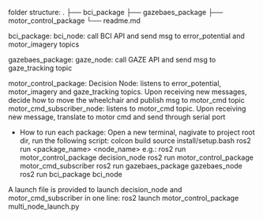 folder structure:
.
├── bci_package
├── gazebaes_package
├── motor_control_package
└── readme.md


bci_package: 
    bci_node: 
        call BCI API and send msg to error_potential and motor_imagery topics

gazebaes_package: 
    gaze_node: 
        call GAZE API and send msg to gaze_tracking topic

motor_control_package: 
    Decision Node: 
        listens to error_potential, motor_imagery and gaze_tracking topics.
        Upon receiving new messages, decide how to move the wheelchair and publish msg to motor_cmd topic
    motor_cmd_subscriber_node:
        listens to motor_cmd topic. Upon receiving new message, translate to motor cmd and send through serial port


- How to run each package:
Open a new terminal, nagivate to project root dir, run the following script:
    colcon build 
    source install/setup.bash
    ros2 run <package_name> <node_name>
    e.g.:
        ros2 run motor_control_package decision_node
        ros2 run motor_control_package motor_cmd_subscriber
        ros2 run gazebaes_package gazebaes_node 
        ros2 run bci_package bci_node
    
A launch file is provided to launch decision_node and motor_cmd_subscriber in one line:
    ros2 launch motor_control_package multi_node_launch.py
